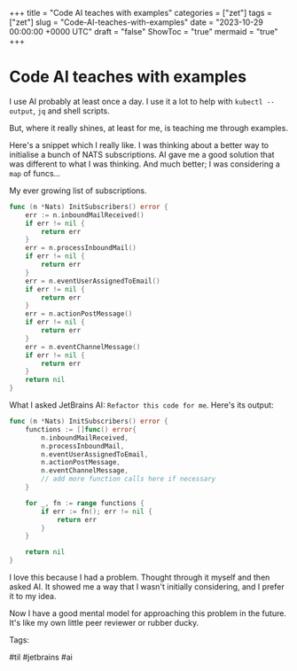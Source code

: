 +++
title = "Code AI teaches with examples"
categories = ["zet"]
tags = ["zet"]
slug = "Code-AI-teaches-with-examples"
date = "2023-10-29 00:00:00 +0000 UTC"
draft = "false"
ShowToc = "true"
mermaid = "true"
+++

# Code AI teaches with examples

I use AI probably at least once a day. I use it a lot to help with `kubectl --output`, `jq` and
shell scripts.

But, where it really shines, at least for me, is teaching me through examples.

Here's a snippet which I really like. I was thinking about a better way to initialise 
a bunch of NATS subscriptions. AI gave me a good solution that was different to what I
was thinking. And much better; I was considering a `map` of funcs...

My ever growing list of subscriptions.

```go
func (n *Nats) InitSubscribers() error {
	err := n.inboundMailReceived()
	if err != nil {
		return err
	}
	err = n.processInboundMail()
	if err != nil {
		return err
	}
	err = n.eventUserAssignedToEmail()
	if err != nil {
		return err
	}
	err = n.actionPostMessage()
	if err != nil {
		return err
	}
	err = n.eventChannelMessage()
	if err != nil {
		return err
	}
	return nil
}
```

What I asked JetBrains AI: `Refactor this code for me`. Here's its output:

```go
func (n *Nats) InitSubscribers() error {
	functions := []func() error{
		n.inboundMailReceived,
		n.processInboundMail,
		n.eventUserAssignedToEmail,
		n.actionPostMessage,
		n.eventChannelMessage,
		// add more function calls here if necessary
	}

	for _, fn := range functions {
		if err := fn(); err != nil {
			return err
		}
	}

	return nil
}
```

I love this because I had a problem. Thought through it myself and then asked AI. 
It showed me a way that I wasn't initially considering, and I prefer it to my idea.

Now I have a good mental model for approaching this problem in the future. It's
like my own little peer reviewer or rubber ducky. 

Tags:

  #til #jetbrains #ai
